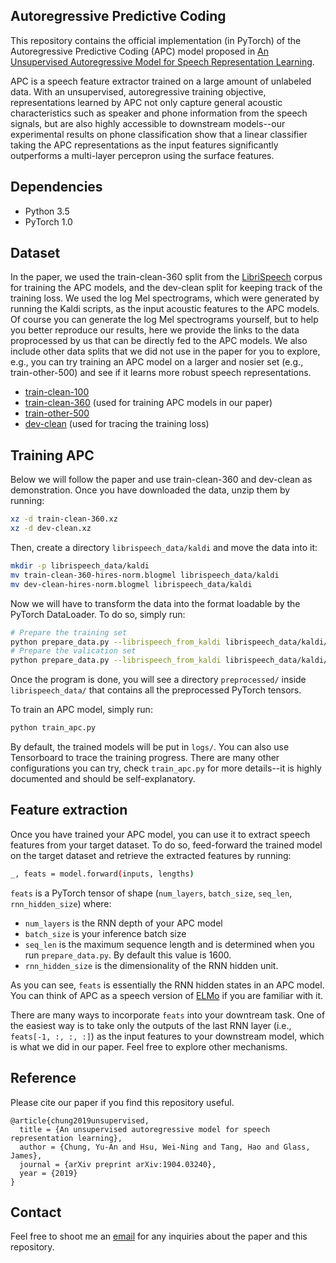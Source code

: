 ## Autoregressive Predictive Coding
This repository contains the official implementation (in PyTorch) of the Autoregressive Predictive Coding (APC) model proposed in [An Unsupervised Autoregressive Model for Speech Representation Learning](https://arxiv.org/abs/1904.03240).

APC is a speech feature extractor trained on a large amount of unlabeled data. With an unsupervised, autoregressive training objective, representations learned by APC not only capture general acoustic characteristics such as speaker and phone information from the speech signals, but are also highly accessible to downstream models--our experimental results on phone classification show that a linear classifier taking the APC representations as the input features significantly outperforms a multi-layer percepron using the surface features.

## Dependencies
* Python 3.5
* PyTorch 1.0

## Dataset
In the paper, we used the train-clean-360 split from the [LibriSpeech](http://www.openslr.org/12/) corpus for training the APC models, and the dev-clean split for keeping track of the training loss. We used the log Mel spectrograms, which were generated by running the Kaldi scripts, as the input acoustic features to the APC models. Of course you can generate the log Mel spectrograms yourself, but to help you better reproduce our results, here we provide the links to the data proprocessed by us that can be directly fed to the APC models. We also include other data splits that we did not use in the paper for you to explore, e.g., you can try training an APC model on a larger and nosier set (e.g., train-other-500) and see if it learns more robust speech representations.
* [train-clean-100](https://www.dropbox.com/s/kl6ivulhucukdz1/train-clean-100.xz?dl=0)
* [train-clean-360](https://www.dropbox.com/s/0hzg2momellrpoj/train-clean-360.xz?dl=0) (used for training APC models in our paper)
* [train-other-500](https://www.dropbox.com/s/uy0aex30ufq2po8/train-other.xz?dl=0)
* [dev-clean](https://www.dropbox.com/s/4f1ypyowwmkfapx/dev-clean.xz?dl=0) (used for tracing the training loss)

## Training APC
Below we will follow the paper and use train-clean-360 and dev-clean as demonstration. Once you have downloaded the data, unzip them by running:
```bash
xz -d train-clean-360.xz
xz -d dev-clean.xz
```
Then, create a directory `librispeech_data/kaldi` and move the data into it:
```bash
mkdir -p librispeech_data/kaldi
mv train-clean-360-hires-norm.blogmel librispeech_data/kaldi
mv dev-clean-hires-norm.blogmel librispeech_data/kaldi
```
Now we will have to transform the data into the format loadable by the PyTorch DataLoader. To do so, simply run:
```bash
# Prepare the training set
python prepare_data.py --librispeech_from_kaldi librispeech_data/kaldi/train-clean-360-hires-norm.blogmel --save_dir librispeech_data/preprocessed/train-clean-360-hires-norm.blogmel
# Prepare the valication set
python prepare_data.py --librispeech_from_kaldi librispeech_data/kaldi/dev-clean-hires-norm.blogmel --save_dir librispeech_data/preprocessed/dev-clean-hires-norm-blogmel
```
Once the program is done, you will see a directory `preprocessed/` inside `librispeech_data/` that contains all the preprocessed PyTorch tensors.

To train an APC model, simply run:
```bash
python train_apc.py
```
By default, the trained models will be put in `logs/`. You can also use Tensorboard to trace the training progress. There are many other configurations you can try, check `train_apc.py` for more details--it is highly documented and should be self-explanatory.

## Feature extraction
Once you have trained your APC model, you can use it to extract speech features from your target dataset. To do so, feed-forward the trained model on the target dataset and retrieve the extracted features by running:
```bash
_, feats = model.forward(inputs, lengths)
```
`feats` is a PyTorch tensor of shape (`num_layers`, `batch_size`, `seq_len`, `rnn_hidden_size`) where:
- `num_layers` is the RNN depth of your APC model
- `batch_size` is your inference batch size
- `seq_len` is the maximum sequence length and is determined when you run `prepare_data.py`. By default this value is 1600.
- `rnn_hidden_size` is the dimensionality of the RNN hidden unit.

As you can see, `feats` is essentially the RNN hidden states in an APC model. You can think of APC as a speech version of [ELMo](https://www.aclweb.org/anthology/N18-1202) if you are familiar with it.

There are many ways to incorporate `feats` into your downtream task. One of the easiest way is to take only the outputs of the last RNN layer (i.e., `feats[-1, :, :, :]`) as the input features to your downstream model, which is what we did in our paper. Feel free to explore other mechanisms.

## Reference
Please cite our paper if you find this repository useful.
```
@article{chung2019unsupervised,
  title = {An unsupervised autoregressive model for speech representation learning},
  author = {Chung, Yu-An and Hsu, Wei-Ning and Tang, Hao and Glass, James},
  journal = {arXiv preprint arXiv:1904.03240},
  year = {2019}
}
```

## Contact
Feel free to shoot me an <a href="mailto:andyyuan@mit.edu">email</a> for any inquiries about the paper and this repository.
